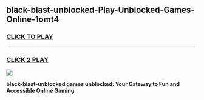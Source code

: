 
## black-blast-unblocked-Play-Unblocked-Games-Online-1omt4
<h3>
<a href="https://premium76.site?title=black-blast-unblocked&ref=25A">CLICK TO PLAY</a></h3>
<hr>

<h3>
<a href="https://premium76.site?title=black-blast-unblocked&ref=25A">CLICK 2 PLAY</a>
  
</h3>

<a href="https://premium76.site?title=black-blast-unblocked&ref=25A"><img src="https://clearcache.store/games.png"></a>


**black-blast-unblocked games unblocked: Your Gateway to Fun and Accessible Online Gaming**
